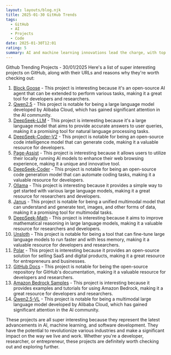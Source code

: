 ```yaml
---
layout: layouts/blog.njk
title: 2025-01-30 GitHub Trends
tags:
  - GitHub
  - AI
  - Projects
  - Code
date: 2025-01-30T12:01
rating: 5
summary: AI and machine learning innovations lead the charge, with top projects like Block Goose, Qwen2.5, and DeepSeek-LLM pushing boundaries, these open-source models and large language models are changing the game, with potential to revolutionize industries and impact daily lives, worth exploring for developers, researchers, and entrepreneurs alike, the future is now, and it's being built on GitHub.
---
```

Github Trending Projects - 30/01/2025
Here's a list of super interesting projects on GitHub, along with their URLs and reasons why they're worth checking out:

1. [Block Goose](https://github.com/block/goose "An open-source, extensible AI agent that goes beyond code suggestions") - This project is interesting because it's an open-source AI agent that can be extended to perform various tasks, making it a great tool for developers and researchers.
2. [Qwen2.5](https://github.com/QwenLM/Qwen2.5 "Qwen2.5 is the large language model series developed by Qwen team, Alibaba Cloud") - This project is notable for being a large language model developed by Alibaba Cloud, which has gained significant attention in the AI community.
3. [DeepSeek-LLM](https://github.com/deepseek-ai/DeepSeek-LLM "DeepSeek LLM: Let there be answers") - This project is interesting because it's a large language model that aims to provide accurate answers to user queries, making it a promising tool for natural language processing tasks.
4. [DeepSeek-Coder-V2](https://github.com/deepseek-ai/DeepSeek-Coder-V2 "DeepSeek-Coder-V2: Breaking the Barrier of Closed-Source Models in Code Intelligence") - This project is notable for being an open-source code intelligence model that can generate code, making it a valuable resource for developers.
5. [Page-Assist](https://github.com/n4ze3m/page-assist "Use your locally running AI models to assist you in your web browsing") - This project is interesting because it allows users to utilize their locally running AI models to enhance their web browsing experience, making it a unique and innovative tool.
6. [DeepSeek-Coder](https://github.com/deepseek-ai/DeepSeek-Coder "DeepSeek Coder: Let the code write itself") - This project is notable for being an open-source code generation model that can automate coding tasks, making it a valuable resource for developers.
7. [Ollama](https://github.com/ollama/ollama "Get up and running with Llama 3.3, DeepSeek-R1, Phi-4, Gemma 2, and other large language models") - This project is interesting because it provides a simple way to get started with various large language models, making it a great resource for researchers and developers.
8. [Janus](https://github.com/deepseek-ai/Janus "Janus-Series: Unified Multimodal Understanding and Generation Models") - This project is notable for being a unified multimodal model that can understand and generate text, images, and other forms of data, making it a promising tool for multimodal tasks.
9. [DeepSeek-Math](https://github.com/deepseek-ai/DeepSeek-Math "DeepSeekMath: Pushing the Limits of Mathematical Reasoning in Open Language Models") - This project is interesting because it aims to improve mathematical reasoning in large language models, making it a valuable resource for researchers and developers.
10. [Unsloth](https://github.com/unslothai/unsloth "Finetune Llama 3.3, Mistral, Phi-4, Qwen 2.5 & Gemma LLMs 2-5x faster with 70% less memory") - This project is notable for being a tool that can fine-tune large language models to run faster and with less memory, making it a valuable resource for developers and researchers.
11. [Polar](https://github.com/polarsource/polar "An open source Merchant of Record. Sell SaaS and digital products in minutes") - This project is interesting because it provides an open-source solution for selling SaaS and digital products, making it a great resource for entrepreneurs and businesses.
12. [GitHub Docs](https://github.com/github/docs "The open-source repo for docs.github.com") - This project is notable for being the open-source repository for GitHub's documentation, making it a valuable resource for developers and researchers.
13. [Amazon Bedrock Samples](https://github.com/aws-samples/amazon-bedrock-samples "This repository contains examples for customers to get started using the Amazon Bedrock Service") - This project is interesting because it provides examples and tutorials for using Amazon Bedrock, making it a great resource for developers and researchers.
14. [Qwen2.5-VL](https://github.com/QwenLM/Qwen2.5-VL "Qwen2.5-VL is the multimodal large language model series developed by Qwen team, Alibaba Cloud") - This project is notable for being a multimodal large language model developed by Alibaba Cloud, which has gained significant attention in the AI community.

These projects are all super interesting because they represent the latest advancements in AI, machine learning, and software development. They have the potential to revolutionize various industries and make a significant impact on the way we live and work. Whether you're a developer, researcher, or entrepreneur, these projects are definitely worth checking out and exploring further.




